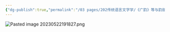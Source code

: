 ```yaml
---
{"dg-publish":true,"permalink":"/03 pages/202传统语言文字学/《广韵》等与韵部关系表/","created":"2024-11-30T20:44:30.493+08:00","updated":"2025-03-02T16:05:15.546+08:00"}
---
```



![Pasted image 20230522191827.png](/img/user/09%20settings/Z%20attachment/Pasted%20image%2020230522191827.png)
